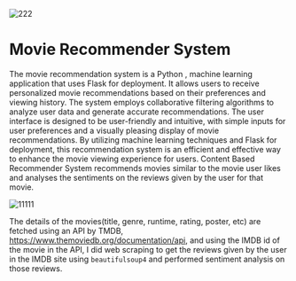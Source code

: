 ![222](https://user-images.githubusercontent.com/76167270/236693335-ebb5df53-2d30-4188-812b-12e28a5cbb87.png)

# Movie Recommender System


The movie recommendation system is a Python , machine learning application that uses Flask for deployment. It allows users to receive personalized movie recommendations based on their preferences and viewing history. The system employs collaborative filtering algorithms to analyze user data and generate accurate recommendations. The user interface is designed to be user-friendly and intuitive, with simple inputs for user preferences and a visually pleasing display of movie recommendations. By utilizing machine learning techniques and Flask for deployment, this recommendation system is an efficient and effective way to enhance the movie viewing experience for users.
Content Based Recommender System recommends movies similar to the movie user likes and analyses the sentiments on the reviews given by the user for that movie.

![11111](https://user-images.githubusercontent.com/76167270/236693409-46018082-d7ef-4970-9061-ee3296d974c0.png)

The details of the movies(title, genre, runtime, rating, poster, etc) are fetched using an API by TMDB, https://www.themoviedb.org/documentation/api, and using the IMDB id of the movie in the API, I did web scraping to get the reviews given by the user in the IMDB site using `beautifulsoup4` and performed sentiment analysis on those reviews.
